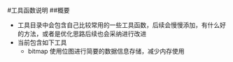 #工具函数说明
##概要
- 工具目录中会包含自己比较常用的一些工具函数，后续会慢慢添加，有什么好的方法，或者是优化思路后续也会采纳进行改进
- 当前包含如下工具
  - bitmap 使用位图进行简要的数据信息存储，减少内存使用